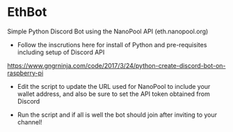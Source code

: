 # EthBot
Simple Python Discord Bot using the NanoPool API (eth.nanopool.org)

- Follow the inscrutions here for install of Python and pre-requisites including setup of Discord API

https://www.gngrninja.com/code/2017/3/24/python-create-discord-bot-on-raspberry-pi

- Edit the script to update the URL used for NanoPool to include your wallet address, and also be sure to set the API token obtained from Discord

- Run the script and if all is well the bot should join after inviting to your channel! 
